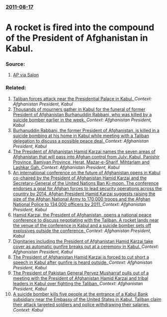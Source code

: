 ### [2011-08-17](/news/2011/08/17/index.md)

# A rocket is fired into the compound of the President of Afghanistan in Kabul. 




### Source:

1. [AP via Salon](http://www.salon.com/wires/world/2011/08/16/D9P5GEIG0_as_afghanistan/index.html)

### Related:

1. [Taliban forces attack near the Presidential Palace in Kabul. ](/news/2013/06/25/taliban-forces-attack-near-the-presidential-palace-in-kabul.md) _Context: Afghanistan President, Kabul_
2. [Thousands of mourners gather in Kabul for the funeral of former President of Afghanistan Burhanuddin Rabbani, who was killed by a suicide bomber earlier in the week. ](/news/2011/09/23/thousands-of-mourners-gather-in-kabul-for-the-funeral-of-former-president-of-afghanistan-burhanuddin-rabbani-who-was-killed-by-a-suicide-bo.md) _Context: Afghanistan President, Kabul_
3. [Burhanuddin Rabbani, the former President of Afghanistan, is killed in a suicide bombing at his home in Kabul while meeting with a Taliban delegation to discuss a possible peace deal. ](/news/2011/09/20/burhanuddin-rabbani-the-former-president-of-afghanistan-is-killed-in-a-suicide-bombing-at-his-home-in-kabul-while-meeting-with-a-taliban-d.md) _Context: Afghanistan President, Kabul_
4. [The President of Afghanistan Hamid Karzai names the seven areas of Afghanistan that will pass into Afghan control from July: Kabul, Panjshir Province, Bamiyan Province, Herat, Mazar-e-Sharif, Mihtarlam and Lashkar Gah. ](/news/2011/03/22/the-president-of-afghanistan-hamid-karzai-names-the-seven-areas-of-afghanistan-that-will-pass-into-afghan-control-from-july-kabul-panjshir.md) _Context: Afghanistan President, Kabul_
5. [An international conference on the future of Afghanistan opens in Kabul co-chaired by the President of Afghanistan Hamid Karzai and the Secretary-General of the United Nations Ban Ki-moon. The conference endorses a goal for Afghan forces to lead security operations across the country by 2014. Afghan President Hamid Karzai suggests raising the size of the Afghan National Army to 170,000 troops and the Afghan National Police to 134,000 officers by 2011. ](/news/2010/07/20/an-international-conference-on-the-future-of-afghanistan-opens-in-kabul-co-chaired-by-the-president-of-afghanistan-hamid-karzai-and-the-secr.md) _Context: Afghanistan President, Kabul_
6. [Hamid Karzai, the President of Afghanistan, opens a national peace conference to discuss negotiating with the Taliban. A rocket lands near the venue of the conference in Kabul and a suicide bomber sets off explosives outside the conference. ](/news/2010/06/2/hamid-karzai-the-president-of-afghanistan-opens-a-national-peace-conference-to-discuss-negotiating-with-the-taliban-a-rocket-lands-near-t.md) _Context: Afghanistan President, Kabul_
7. [ Dignitaries including the President of Afghanistan Hamid Karzai take cover as automatic gunfire breaks out at a ceremony in Kabul. ](/news/2008/04/27/dignitaries-including-the-president-of-afghanistan-hamid-karzai-take-cover-as-automatic-gunfire-breaks-out-at-a-ceremony-in-kabul.md) _Context: Afghanistan President, Kabul_
8. [ The President of Afghanistan Hamid Karzai is forced to cut short a speech in Kabul after gunfire is heard outside. ](/news/2007/09/9/the-president-of-afghanistan-hamid-karzai-is-forced-to-cut-short-a-speech-in-kabul-after-gunfire-is-heard-outside.md) _Context: Afghanistan President, Kabul_
9. [ The President of Pakistan General Pervez Musharraf pulls out of a meeting with the President of Afghanistan Hamid Karzai and tribal leaders in Kabul over fighting the Taliban. ](/news/2007/08/9/the-president-of-pakistan-general-pervez-musharraf-pulls-out-of-a-meeting-with-the-president-of-afghanistan-hamid-karzai-and-tribal-leaders.md) _Context: Afghanistan President, Kabul_
10. [A suicide bomber kills five people at the entrance of a Kabul Bank subsidiary near the Embassy of the United States in Kabul. Taliban claim their attack targeted soldiers and police withdrawing their salaries. ](/news/2017/08/29/a-suicide-bomber-kills-five-people-at-the-entrance-of-a-kabul-bank-subsidiary-near-the-embassy-of-the-united-states-in-kabul-taliban-claim.md) _Context: Kabul_
